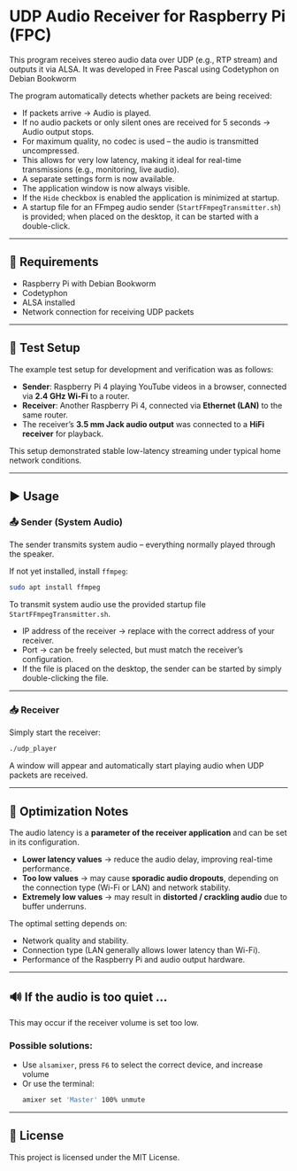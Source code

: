 # UDP Audio Receiver for Raspberry Pi (FPC)

This program receives stereo audio data over UDP (e.g., RTP stream) and outputs it via ALSA. It was developed in Free Pascal using Codetyphon on Debian Bookworm

The program automatically detects whether packets are being received:
- If packets arrive → Audio is played.
- If no audio packets or only silent ones are received for 5 seconds → Audio output stops.
- For maximum quality, no codec is used – the audio is transmitted uncompressed.
- This allows for very low latency, making it ideal for real-time transmissions (e.g., monitoring, live audio).
- A separate settings form is now available.  
- The application window is now always visible.
- If the `Hide` checkbox is enabled the application is minimized at startup.
- A startup file for an FFmpeg audio sender (`StartFFmpegTransmitter.sh`) is provided; when placed on the desktop, it can be started with a double-click.

---

## 💠 Requirements

- Raspberry Pi with Debian Bookworm
- Codetyphon 
- ALSA installed
- Network connection for receiving UDP packets

---

## 🧪 Test Setup

The example test setup for development and verification was as follows:

- **Sender**: Raspberry Pi 4 playing YouTube videos in a browser, connected via **2.4 GHz Wi-Fi** to a router.
- **Receiver**: Another Raspberry Pi 4, connected via **Ethernet (LAN)** to the same router.
- The receiver’s **3.5 mm Jack audio output** was connected to a **HiFi receiver** for playback.

This setup demonstrated stable low-latency streaming under typical home network conditions.

---

## ▶️ Usage

### 📤 Sender (System Audio)

The sender transmits system audio – everything normally played through the speaker.

If not yet installed, install `ffmpeg`:
```bash
sudo apt install ffmpeg
```

To transmit system audio use the provided startup file `StartFFmpegTransmitter.sh`.

- IP address of the receiver → replace with the correct address of your receiver.
- Port → can be freely selected, but must match the receiver’s configuration.
- If the file is placed on the desktop, the sender can be started by simply double-clicking the file.

---

### 📥 Receiver

Simply start the receiver:
```bash
./udp_player
```
A window will appear and automatically start playing audio when UDP packets are received.

---

## 🎯 Optimization Notes

The audio latency is a **parameter of the receiver application** and can be set in its configuration.  

- **Lower latency values** → reduce the audio delay, improving real-time performance.  
- **Too low values** → may cause **sporadic audio dropouts**, depending on the connection type (Wi-Fi or LAN) and network stability.  
- **Extremely low values** → may result in **distorted / crackling audio** due to buffer underruns.  

The optimal setting depends on:
- Network quality and stability.
- Connection type (LAN generally allows lower latency than Wi-Fi).
- Performance of the Raspberry Pi and audio output hardware.

---

## 🔊 If the audio is too quiet …

This may occur if the receiver volume is set too low.

### Possible solutions:
- Use `alsamixer`, press `F6` to select the correct device, and increase volume
- Or use the terminal:
  ```bash
  amixer set 'Master' 100% unmute
  ```

---

## 📝 License

This project is licensed under the MIT License.
 